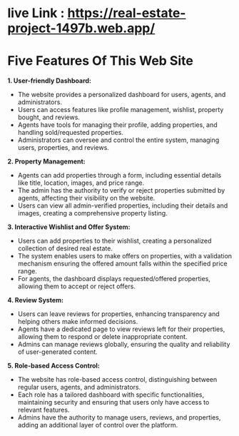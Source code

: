 # live Link : https://real-estate-project-1497b.web.app/

# Five Features Of This Web Site

**1. User-friendly Dashboard:**
* The website provides a personalized dashboard for users, agents, and administrators.
* Users can access features like profile management, wishlist, property bought, and reviews.
* Agents have tools for managing their profile, adding properties, and handling sold/requested properties.
* Administrators can oversee and control the entire system, managing users, properties, and reviews.

**2. Property Management:**
* Agents can add properties through a form, including essential details like title, location, images, and price range.
* The admin has the authority to verify or reject properties submitted by agents, affecting their visibility on the website.
* Users can view all admin-verified properties, including their details and images, creating a comprehensive property listing.


**3. Interactive Wishlist and Offer System:**
* Users can add properties to their wishlist, creating a personalized collection of desired real estate.
* The system enables users to make offers on properties, with a validation mechanism ensuring the offered amount falls within the specified price range.
* For agents, the dashboard displays requested/offered properties, allowing them to accept or reject offers.

**4. Review System:**
* Users can leave reviews for properties, enhancing transparency and helping others make informed decisions.
* Agents have a dedicated page to view reviews left for their properties, allowing them to respond or delete inappropriate content.
* Admins can manage reviews globally, ensuring the quality and reliability of user-generated content.

**5. Role-based Access Control:**
* The website has role-based access control, distinguishing between regular users, agents, and administrators.
* Each role has a tailored dashboard with specific functionalities, maintaining security and ensuring that users only have access to relevant features.
* Admins have the authority to manage users, reviews, and properties, adding an additional layer of control over the platform.
